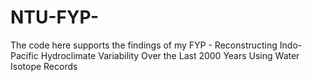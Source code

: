 # NTU-FYP-
The code here supports the findings of my FYP - Reconstructing Indo-Pacific Hydroclimate Variability Over the Last 2000 Years Using Water Isotope Records
